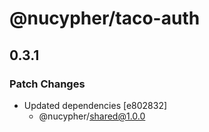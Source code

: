 # @nucypher/taco-auth

## 0.3.1

### Patch Changes

- Updated dependencies [e802832]
  - @nucypher/shared@1.0.0
